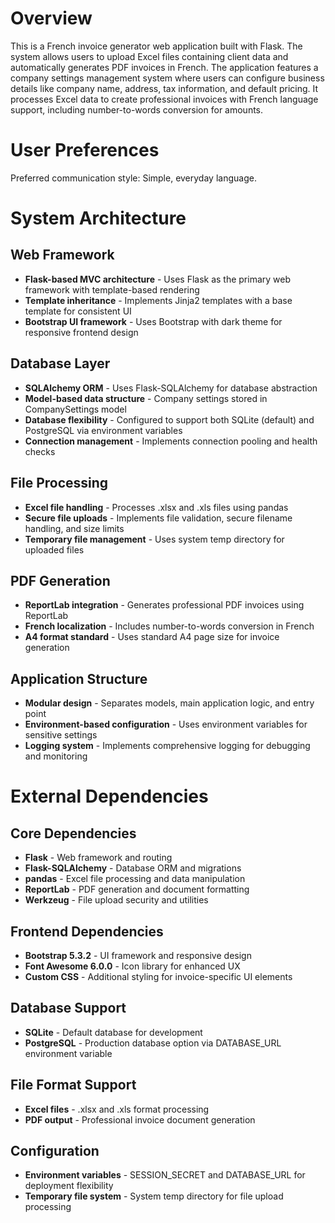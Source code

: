# Overview

This is a French invoice generator web application built with Flask. The system allows users to upload Excel files containing client data and automatically generates PDF invoices in French. The application features a company settings management system where users can configure business details like company name, address, tax information, and default pricing. It processes Excel data to create professional invoices with French language support, including number-to-words conversion for amounts.

# User Preferences

Preferred communication style: Simple, everyday language.

# System Architecture

## Web Framework
- **Flask-based MVC architecture** - Uses Flask as the primary web framework with template-based rendering
- **Template inheritance** - Implements Jinja2 templates with a base template for consistent UI
- **Bootstrap UI framework** - Uses Bootstrap with dark theme for responsive frontend design

## Database Layer
- **SQLAlchemy ORM** - Uses Flask-SQLAlchemy for database abstraction
- **Model-based data structure** - Company settings stored in CompanySettings model
- **Database flexibility** - Configured to support both SQLite (default) and PostgreSQL via environment variables
- **Connection management** - Implements connection pooling and health checks

## File Processing
- **Excel file handling** - Processes .xlsx and .xls files using pandas
- **Secure file uploads** - Implements file validation, secure filename handling, and size limits
- **Temporary file management** - Uses system temp directory for uploaded files

## PDF Generation
- **ReportLab integration** - Generates professional PDF invoices using ReportLab
- **French localization** - Includes number-to-words conversion in French
- **A4 format standard** - Uses standard A4 page size for invoice generation

## Application Structure
- **Modular design** - Separates models, main application logic, and entry point
- **Environment-based configuration** - Uses environment variables for sensitive settings
- **Logging system** - Implements comprehensive logging for debugging and monitoring

# External Dependencies

## Core Dependencies
- **Flask** - Web framework and routing
- **Flask-SQLAlchemy** - Database ORM and migrations
- **pandas** - Excel file processing and data manipulation
- **ReportLab** - PDF generation and document formatting
- **Werkzeug** - File upload security and utilities

## Frontend Dependencies
- **Bootstrap 5.3.2** - UI framework and responsive design
- **Font Awesome 6.0.0** - Icon library for enhanced UX
- **Custom CSS** - Additional styling for invoice-specific UI elements

## Database Support
- **SQLite** - Default database for development
- **PostgreSQL** - Production database option via DATABASE_URL environment variable

## File Format Support
- **Excel files** - .xlsx and .xls format processing
- **PDF output** - Professional invoice document generation

## Configuration
- **Environment variables** - SESSION_SECRET and DATABASE_URL for deployment flexibility
- **Temporary file system** - System temp directory for file upload processing